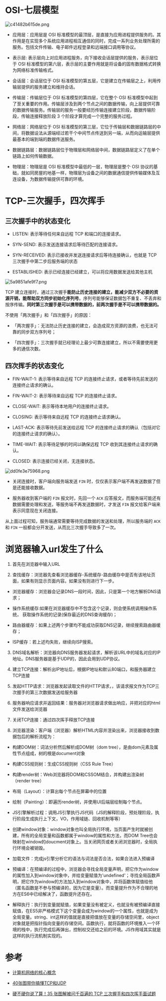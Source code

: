 # OSI-七层模型

![c41482b615de.png](https://ik.imagekit.io/redsanjin/blog/c41482b615de.png)

- 应用层：应用层是 OSI 标准模型的最顶层，是直接为应用进程提供服务的。其作用是在实现多个系统应用进程相互通信的同时，完成一系列业务处理所需的服务。包括文件传输、电子邮件远程登录和远端接口调用等协议。

- 表示层: 表示层向上对应用进程服务，向下接收会话层提供的服务，表示层位于 OSI 标准模型的第六层，表示层的主要作用就是将设备的固有数据格式转换为网络标准传输格式。

- 会话层：会话层位于 OSI 标准模型的第五层，它是建立在传输层之上，利用传输层提供的服务建立和维持会话。

- 传输层：传输层位于 OSI 标准模型的第四层，它在整个 OSI 标准模型中起到了至关重要的作用。传输层涉及到两个节点之间的数据传输，向上层提供可靠的数据传输服务。传输层的服务一般要经历传输连接建立阶段，数据传输阶段，传输连接释放阶段 3 个阶段才算完成一个完整的服务过程。

- 网络层：网络层位于 OSI 标准模型的第三层，它位于传输层和数据链路层的中间，将数据设法从源端经过若干个中间节点传送到另一端，从而向运输层提供最基本的端到端的数据传送服务。

- 数据链路层：数据链路层位于物理层和网络层中间，数据链路层定义了在单个链路上如何传输数据。

- 物理层：物理层是 OSI 标准模型中最低的一层，物理层是整个 OSI 协议的基础，就如同房屋的地基一样，物理层为设备之间的数据通信提供传输媒体及互连设备，为数据传输提供可靠的环境。

# TCP-三次握手，四次挥手

## 三次握手中的状态变化

- LISTEN: 表示等待任何来自远程 TCP 和端口的连接请求。

- SYN-SEND: 表示发送连接请求后等待匹配的连接请求。

- SYN-RECEIVED: 表示已接收并发送连接请求后等待连接确认，也就是 TCP 三次握手中第二步后服务端的状态

- ESTABLISHED: 表示已经连接已经建立，可以将应用数据发送给其他主机

![5a9851afe9f7.png](https://ik.imagekit.io/redsanjin/blog/5a9851afe9f7.png)

TCP 建立连接时，通过三次握手**能防止历史连接的建立，能减少双方不必要的资源开销，能帮助双方同步初始化序列号**。序列号能够保证数据包不重复、不丢弃和按序传输。**同时第三次握手是可以携带数据的，前两次握手是不可以携带数据的。**

不使用「两次握手」和「四次握手」的原因：

- 「两次握手」：无法防止历史连接的建立，会造成双方资源的浪费，也无法可靠的同步双方序列号；

- 「四次握手」：三次握手就已经理论上最少可靠连接建立，所以不需要使用更多的通信次数。

## 四次挥手的状态变化

- FIN-WAIT-1: 表示等待来自远程 TCP 的连接终止请求，或者等待先前发送的连接终止请求的确认。

- FIN-WAIT-2: 表示等待来自远程 TCP 的连接终止请求。

- CLOSE-WAIT: 表示等待本地用户的连接终止请求。

- CLOSING: 表示等待来自远程 TCP 的连接终止请求确认。

- LAST-ACK: 表示等待先前发送给远程 TCP 的连接终止请求的确认（包括对它的连接终止请求的确认）。

- TIME-WAIT: 表示等待足够的时间以确保远程 TCP 收到其连接终止请求的确认。

- CLOSED: 表示连接已经关闭，无连接状态。

![dd0fe3e75968.png](https://ik.imagekit.io/redsanjin/blog/dd0fe3e75968.png)

- 关闭连接时，客户端向服务端发送 `FIN` 时，仅仅表示客户端不再发送数据了但是还能接收数据。

- 服务器收到客户端的 `FIN` 报文时，先回一个 `ACK` 应答报文，而服务端可能还有数据需要处理和发送，等服务端不再发送数据时，才发送 `FIN` 报文给客户端来表示同意现在关闭连接。

从上面过程可知，服务端通常需要等待完成数据的发送和处理，所以服务端的 `ACK` 和 `FIN` 一般都会分开发送，从而比三次握手导致多了一次。

# 浏览器输入url发生了什么

1. 首先在浏览器中输入URL

2. 查找缓存：浏览器先查看浏览器缓存-系统缓存-路由缓存中是否有该地址页面，如果有则显示页面内容。如果没有则进行下一步。

- 浏览器缓存：浏览器会记录DNS一段时间，因此，只是第一个地方解析DNS请求；

- 操作系统缓存:如果在浏览器缓存中不包含这个记录，则会使系统调用操作系统， 获取操作系统的记录(保存最近的DNS查询缓存)；

- 路由器缓存：如果上述两个步骤均不能成功获取DNS记录，继续搜索路由器缓存；

- ISP缓存：若上述均失败，继续向ISP搜索。

3. DNS域名解析：浏览器向DNS服务器发起请求，解析该URL中的域名对应的IP地址。DNS服务器是基于UDP的，因此会用到UDP协议。

4. 建立TCP连接：解析出IP地址后，根据IP地址和默认80端口，和服务器建立TCP连接

5. 发起HTTP请求：浏览器发起读取文件的HTTP请求，，该请求报文作为TCP三次握手的第三次数据发送给服务器

6. 服务器响应请求并返回结果：服务器对浏览器请求做出响应，并把对应的html文件发送给浏览器

7. 关闭TCP连接：通过四次挥手释放TCP连接

8. 浏览器渲染：客户端（浏览器）解析HTML内容并渲染出来，浏览器接收到数据包后的解析流程为：

- 构建DOM树：词法分析然后解析成DOM树（dom tree），是由dom元素及属性节点组成，树的根是document对象

- 构建CSS规则树：生成CSS规则树（CSS Rule Tree）

- 构建render树：Web浏览器将DOM和CSSOM结合，并构建出渲染树（render tree）

- 布局（Layout）：计算出每个节点在屏幕中的位置

- 绘制（Painting）：即遍历render树，并使用UI后端层绘制每个节点。

- JS引擎解析过程：调用JS引擎执行JS代码（JS的解释阶段，预处理阶段，执行阶段生成执行上下文，VO，作用域链、回收机制等等）

- 创建window对象：window对象也叫全局执行环境，当页面产生时就被创建，所有的全局变量和函数都属于window的属性和方法，而DOM Tree也会映射在window的doucment对象上。当关闭网页或者关闭浏览器时，全局执行环境会被销毁。

- 加载文件：完成js引擎分析它的语法与词法是否合法，如果合法进入预编译

- 预编译：在预编译的过程中，浏览器会寻找全局变量声明，把它作为window的属性加入到window对象中，并给变量赋值为'undefined'；寻找全局函数声明，把它作为window的方法加入到window对象中，并将函数体赋值给他（匿名函数是不参与预编译的，因为它是变量）。而变量提升作为不合理的地方在ES6中已经解决了，函数提升还存在。

- 解释执行：执行到变量就赋值，如果变量没有被定义，也就没有被预编译直接赋值，在ES5非严格模式下这个变量会成为window的一个属性，也就是成为全局变量。string、int这样的值就是直接把值放在变量的存储空间里，object对象就是把指针指向变量的存储空间。函数执行，就将函数的环境推入一个环境的栈中，执行完成后再弹出，控制权交还给之前的环境。JS作用域其实就是这样的执行流机制实现的。

# 参考

- [计算机网络的核心概念](https://juejin.cn/post/7075880667065614343)

- [40张图带你搞懂TCP和UDP](https://juejin.cn/post/6900710442583359501)

- [硬不硬你说了算！35 张图解被问千百遍的 TCP 三次握手和四次挥手面试题](https://juejin.cn/post/6844904115475070989)



